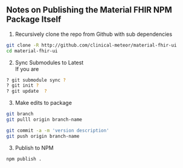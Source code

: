 ## Notes on Publishing the Material FHIR NPM Package Itself  

1.  Recursively clone the repo from Github with sub dependencies
```sh
git clone -R http://github.com/clinical-meteor/material-fhir-ui
cd material-fhir-ui
```

2.  Sync Submodules to Latest  
If you are 
```sh
? git submodule sync ?
? git init ?
? git update  ?
```

3.  Make edits to package
```sh
git branch
git pulll origin branch-name

git commit -a -m 'version description'
git push origin branch-name
```

3.  Publish to NPM
```sh
npm publish .
```
